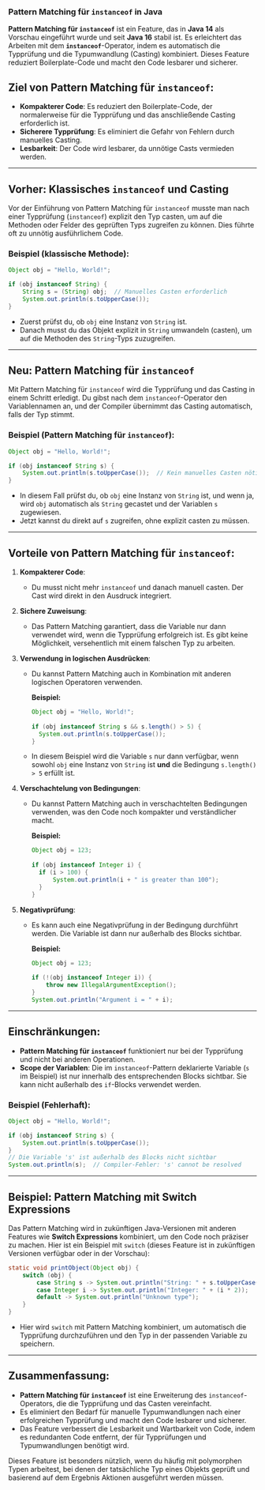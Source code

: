 ### Pattern Matching für `instanceof` in Java

**Pattern Matching für `instanceof`** ist ein Feature, das in **Java 14** als Vorschau eingeführt wurde und seit **Java 16** stabil ist. Es erleichtert das Arbeiten mit dem **`instanceof`**-Operator, indem es automatisch die Typprüfung und die Typumwandlung (Casting) kombiniert. Dieses Feature reduziert Boilerplate-Code und macht den Code lesbarer und sicherer.

## Ziel von Pattern Matching für `instanceof`:
- **Kompakterer Code**: Es reduziert den Boilerplate-Code, der normalerweise für die Typprüfung und das anschließende Casting erforderlich ist.
- **Sicherere Typprüfung**: Es eliminiert die Gefahr von Fehlern durch manuelles Casting.
- **Lesbarkeit**: Der Code wird lesbarer, da unnötige Casts vermieden werden.

---

## Vorher: Klassisches `instanceof` und Casting

Vor der Einführung von Pattern Matching für `instanceof` musste man nach einer Typprüfung (`instanceof`) explizit den Typ casten, um auf die Methoden oder Felder des geprüften Typs zugreifen zu können. Dies führte oft zu unnötig ausführlichem Code.

### Beispiel (klassische Methode):

```java
Object obj = "Hello, World!";

if (obj instanceof String) {
    String s = (String) obj;  // Manuelles Casten erforderlich
    System.out.println(s.toUpperCase());
}
```

- Zuerst prüfst du, ob `obj` eine Instanz von `String` ist.
- Danach musst du das Objekt explizit in `String` umwandeln (casten), um auf die Methoden des `String`-Typs zuzugreifen.

---

## Neu: Pattern Matching für `instanceof`

Mit Pattern Matching für `instanceof` wird die Typprüfung und das Casting in einem Schritt erledigt. Du gibst nach dem `instanceof`-Operator den Variablennamen an, und der Compiler übernimmt das Casting automatisch, falls der Typ stimmt.

### Beispiel (Pattern Matching für `instanceof`):

```java
Object obj = "Hello, World!";

if (obj instanceof String s) {
    System.out.println(s.toUpperCase());  // Kein manuelles Casten nötig
}
```

- In diesem Fall prüfst du, ob `obj` eine Instanz von `String` ist, und wenn ja, wird `obj` automatisch als `String` gecastet und der Variablen `s` zugewiesen.
- Jetzt kannst du direkt auf `s` zugreifen, ohne explizit casten zu müssen.

---

## Vorteile von Pattern Matching für `instanceof`:

1. **Kompakterer Code**:
    - Du musst nicht mehr `instanceof` und danach manuell casten. Der Cast wird direkt in den Ausdruck integriert.

2. **Sichere Zuweisung**:
    - Das Pattern Matching garantiert, dass die Variable nur dann verwendet wird, wenn die Typprüfung erfolgreich ist. Es gibt keine Möglichkeit, versehentlich mit einem falschen Typ zu arbeiten.

3. **Verwendung in logischen Ausdrücken**:
    - Du kannst Pattern Matching auch in Kombination mit anderen logischen Operatoren verwenden.

      **Beispiel:**
      ```java
      Object obj = "Hello, World!";
    
      if (obj instanceof String s && s.length() > 5) {
        System.out.println(s.toUpperCase());
      }
      ```
    - In diesem Beispiel wird die Variable `s` nur dann verfügbar, 
      wenn sowohl `obj` eine Instanz von `String` ist **und** die Bedingung `s.length() > 5` erfüllt ist.

4. **Verschachtelung von Bedingungen**:
    - Du kannst Pattern Matching auch in verschachtelten Bedingungen verwenden, 
      was den Code noch kompakter und verständlicher macht.

      **Beispiel:**

      ```java
      Object obj = 123;
    
      if (obj instanceof Integer i) {
        if (i > 100) {
            System.out.println(i + " is greater than 100");
        }
      }
      ```

5. **Negativprüfung**:
    - Es kann auch eine Negativprüfung in der Bedingung durchführt werden.
      Die Variable ist dann nur außerhalb des Blocks sichtbar.

      **Beispiel:**

      ```java
      Object obj = 123;
    
      if (!(obj instanceof Integer i)) {
          throw new IllegalArgumentException();
      }
      System.out.println("Argument i = " + i);
      ```

---

## Einschränkungen:

- **Pattern Matching für `instanceof`** funktioniert nur bei der Typprüfung und nicht bei anderen Operationen.
- **Scope der Variablen**: Die im `instanceof`-Pattern deklarierte Variable (`s` im Beispiel) ist nur innerhalb des entsprechenden Blocks sichtbar. Sie kann nicht außerhalb des `if`-Blocks verwendet werden.

### Beispiel (Fehlerhaft):

```java
Object obj = "Hello, World!";

if (obj instanceof String s) {
    System.out.println(s.toUpperCase());
}
// Die Variable 's' ist außerhalb des Blocks nicht sichtbar
System.out.println(s);  // Compiler-Fehler: 's' cannot be resolved
```

---

## Beispiel: Pattern Matching mit Switch Expressions

Das Pattern Matching wird in zukünftigen Java-Versionen mit anderen Features wie **Switch Expressions** kombiniert, um den Code noch präziser zu machen. Hier ist ein Beispiel mit `switch` (dieses Feature ist in zukünftigen Versionen verfügbar oder in der Vorschau):

```java
static void printObject(Object obj) {
    switch (obj) {
        case String s -> System.out.println("String: " + s.toUpperCase());
        case Integer i -> System.out.println("Integer: " + (i * 2));
        default -> System.out.println("Unknown type");
    }
}
```

- Hier wird `switch` mit Pattern Matching kombiniert, um automatisch die Typprüfung durchzuführen und den Typ in der passenden Variable zu speichern.

---

## Zusammenfassung:

- **Pattern Matching für `instanceof`** ist eine Erweiterung des `instanceof`-Operators, die die Typprüfung und das Casten vereinfacht.
- Es eliminiert den Bedarf für manuelle Typumwandlungen nach einer erfolgreichen Typprüfung und macht den Code lesbarer und sicherer.
- Das Feature verbessert die Lesbarkeit und Wartbarkeit von Code, indem es redundanten Code entfernt, der für Typprüfungen und Typumwandlungen benötigt wird.

Dieses Feature ist besonders nützlich, wenn du häufig mit polymorphen Typen arbeitest, bei denen der tatsächliche Typ eines Objekts geprüft und basierend auf dem Ergebnis Aktionen ausgeführt werden müssen.